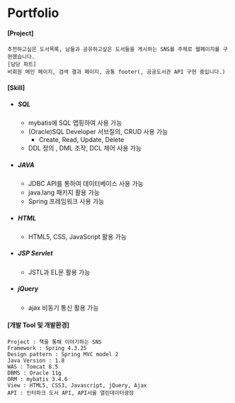 # Portfolio
#### [Project]
    추천하고싶은 도서목록, 남들과 공유하고싶은 도서들을 게시하는 SNS를 주제로 웹페이지를 구현했습니다.
    [담당 파트]
    비회원 메인 페이지, 검색 결과 페이지, 공통 footer(, 공공도서관 API 구현 중입니다.)

#### [Skill]

* ##### *SQL*
    * mybatis에 SQL 맵핑하여 사용 가능
    * (Oracle)SQL Developer 서브질의, CRUD 사용 가능
        * Create, Read, Update, Delete
    * DDL 정의 , DML 조작, DCL 제어 사용 가능
    
* ##### *JAVA*
    * JDBC API를 통하여 데이터베이스 사용 가능
    * java.lang 패키지 활용 가능
    * Spring 프레임워크 사용 가능
    
* ##### *HTML*
    * HTML5, CSS, JavaScript 활용 가능
    
* ##### *JSP Servlet*
    * JSTL과 EL문 활용 가능
    
* ##### *jQuery*
    * ajax 비동기 통신 활용 가능

#### [개발 Tool 및 개발환경]
    Project : 책을 통해 이야기하는 SNS
    Framework : Spring 4.3.25
    Design pattern : Spring MVC model 2
    Java Version : 1.8
    WAS : Tomcat 8.5
    DBMS : Oracle 11g
    ORM : mybatis 3.4.6
    View : HTML5, CSS3, Javascript, jQuery, Ajax
    API : 인터파크 도서 API, API서울 열린데이터광장
